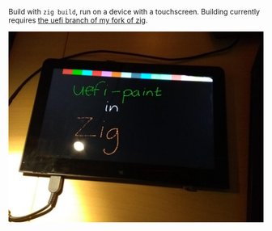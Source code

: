 Build with `zig build`, run on a device with a touchscreen.
Building currently requires [the uefi branch of my fork of zig](https://github.com/nrdmn/zig/tree/uefi).

![screenshot](screenshot.jpg)
